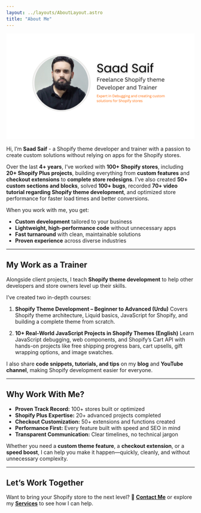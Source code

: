 ```yaml
---
layout: ../layouts/AboutLayout.astro
title: "About Me"
---
```



![Astro Paper](public/freelance-shopify-developer-trainer.png)

Hi, I’m **Saad Saif** - a Shopify theme developer and trainer with a passion to create custom solutions without relying on apps for the Shopify stores.

Over the last **4+ years**, I’ve worked with **100+ Shopify stores**, including **20+ Shopify Plus projects**, building everything from **custom features** and **checkout extensions** to **complete store redesigns**. I’ve also created **50+ custom sections and blocks**, solved **100+ bugs**, recorded **70+ video tutorial regarding Shopify theme development**, and optimized store performance for faster load times and better conversions.

When you work with me, you get:
- **Custom development** tailored to your business
- **Lightweight, high-performance code** without unnecessary apps
- **Fast turnaround** with clean, maintainable solutions
- **Proven experience** across diverse industries

---

## My Work as a Trainer

Alongside client projects, I teach **Shopify theme development** to help other developers and store owners level up their skills.

I’ve created two in-depth courses:

1. **Shopify Theme Development – Beginner to Advanced (Urdu)**
   Covers Shopify theme architecture, Liquid basics, JavaScript for Shopify, and building a complete theme from scratch.

2. **10+ Real-World JavaScript Projects in Shopify Themes (English)**
   Learn JavaScript debugging, web components, and Shopify’s Cart API with hands-on projects like free shipping progress bars, cart upsells, gift wrapping options, and image swatches.

I also share **code snippets, tutorials, and tips** on my **blog** and **YouTube channel**, making Shopify development easier for everyone.

---

## Why Work With Me?

- **Proven Track Record:** 100+ stores built or optimized
- **Shopify Plus Expertise:** 20+ advanced projects completed
- **Checkout Customization:** 50+ extensions and functions created
- **Performance First:** Every feature built with speed and SEO in mind
- **Transparent Communication:** Clear timelines, no technical jargon

Whether you need a **custom theme feature**, a **checkout extension**, or a **speed boost**, I can help you make it happen—quickly, cleanly, and without unnecessary complexity.

---

## Let’s Work Together

Want to bring your Shopify store to the next level?
📩 **[Contact Me](#)** or explore my **[Services](#)** to see how I can help.

